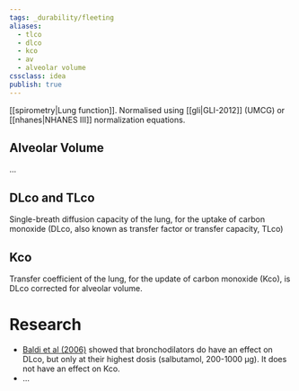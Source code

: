 ```yaml
---
tags: _durability/fleeting
aliases: 
  - tlco
  - dlco
  - kco
  - av
  - alveolar volume
cssclass: idea
publish: true
---
```


[[spirometry|Lung function]]. Normalised using [[gli|GLI-2012]] (UMCG) or [[nhanes|NHANES III]] normalization equations.

## Alveolar Volume
...

## DLco and TLco
Single-breath diffusion capacity of the lung, for the uptake of carbon monoxide (DLco, also known as transfer factor or transfer capacity, TLco)

## Kco
Transfer coefficient of the lung, for the update of carbon monoxide (Kco), is DLco corrected for alveolar volume.

# Research
  - [Baldi et al (2006)](https://dx.doi.org/10.2147%2Fcopd.2006.1.4.477) showed that bronchodilators do have an effect on DLco, but only at their highest dosis (salbutamol, 200-1000 μg). It does not have an effect on Kco.
  - ...
